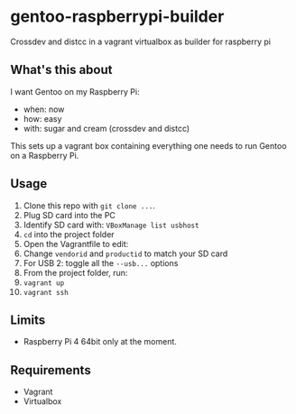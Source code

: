 # gentoo-raspberrypi-builder
Crossdev and distcc in a vagrant virtualbox as builder for raspberry pi

## What's this about
I want Gentoo on my Raspberry Pi:
- when: now
- how: easy
- with: sugar and cream (crossdev and distcc)

This sets up a vagrant box containing everything one needs to run Gentoo on a Raspberry Pi.

## Usage
1. Clone this repo with ```git clone ...```.
1. Plug SD card into the PC
1. Identify SD card with: ```VBoxManage list usbhost```
1. ```cd``` into the project folder
1. Open the Vagrantfile to edit:
1. Change ```vendorid``` and ```productid``` to match your SD card
1. For USB 2: toggle all the ```--usb...``` options
1. From the project folder, run:
1. ```vagrant up```
1. ```vagrant ssh```

## Limits
- Raspberry Pi 4 64bit only at the moment.

## Requirements
- Vagrant
- Virtualbox
